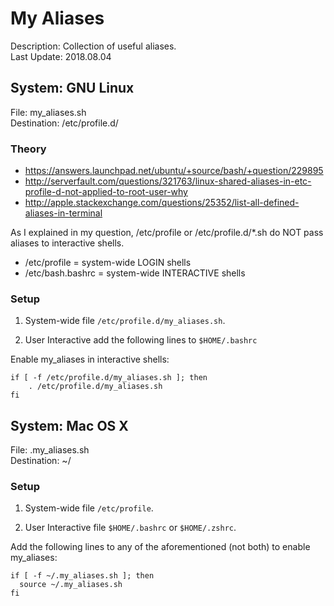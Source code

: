 # My Aliases

Description: Collection of useful aliases.  
Last Update: 2018.08.04


## System: GNU Linux

File: my_aliases.sh  
Destination: /etc/profile.d/

### Theory

- https://answers.launchpad.net/ubuntu/+source/bash/+question/229895
- http://serverfault.com/questions/321763/linux-shared-aliases-in-etc-profile-d-not-applied-to-root-user-why
- http://apple.stackexchange.com/questions/25352/list-all-defined-aliases-in-terminal

As I explained in my question, /etc/profile or /etc/profile.d/*.sh do  NOT pass aliases to interactive shells.
- /etc/profile = system-wide LOGIN shells
- /etc/bash.bashrc = system-wide INTERACTIVE shells

### Setup

1) System-wide file `/etc/profile.d/my_aliases.sh`.

2) User Interactive add the following lines to `$HOME/.bashrc`

Enable my_aliases in interactive shells:

```
if [ -f /etc/profile.d/my_aliases.sh ]; then
    . /etc/profile.d/my_aliases.sh
fi
```

## System: Mac OS X

File: .my_aliases.sh  
Destination: ~/

### Setup

1) System-wide file `/etc/profile`.

2) User Interactive file `$HOME/.bashrc` or `$HOME/.zshrc`.

Add the following lines to any of the aforementioned (not both) to enable my_aliases:

```
if [ -f ~/.my_aliases.sh ]; then
  source ~/.my_aliases.sh
fi
```
